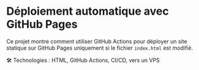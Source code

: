 # Déploiement automatique avec GitHub Pages

Ce projet montre comment utiliser GitHub Actions pour déployer un site statique sur GitHub Pages uniquement si le fichier `index.html` est modifié.

🛠️ Technologies : HTML, GitHub Actions, CI/CD, vers un VPS
